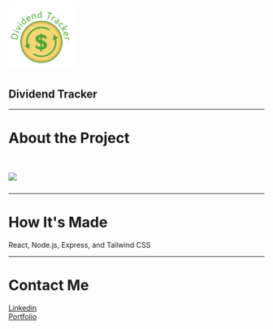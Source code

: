 # <img src="client/public/dividend_logo.jpg" width="128"/>
## Dividend Tracker

---

# About the Project
# <img src="https://i.ibb.co/RgbNjX4/dividend-screenshot.png" width="750"/>

---


# How It's Made
React, Node.js, Express, and Tailwind CSS

---

# Contact Me

[Linkedin](https://www.linkedin.com/in/eherrera09/) 
</br>
[Portfolio](https://codingmypath.netlify.app/)

